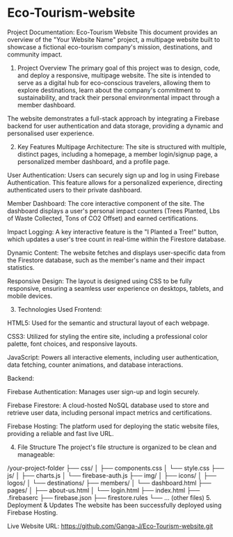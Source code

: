# Eco-Tourism-website
Project Documentation: Eco-Tourism Website
This document provides an overview of the "Your Website Name" project, a multipage website built to showcase a fictional eco-tourism company's mission, destinations, and community impact.

1. Project Overview
The primary goal of this project was to design, code, and deploy a responsive, multipage website. The site is intended to serve as a digital hub for eco-conscious travelers, allowing them to explore destinations, learn about the company's commitment to sustainability, and track their personal environmental impact through a member dashboard.

The website demonstrates a full-stack approach by integrating a Firebase backend for user authentication and data storage, providing a dynamic and personalised user experience.

2. Key Features
Multipage Architecture: The site is structured with multiple, distinct pages, including a homepage, a member login/signup page, a personalized member dashboard, and a profile page.

User Authentication: Users can securely sign up and log in using Firebase Authentication. This feature allows for a personalized experience, directing authenticated users to their private dashboard.

Member Dashboard: The core interactive component of the site. The dashboard displays a user's personal impact counters (Trees Planted, Lbs of Waste Collected, Tons of CO2 Offset) and earned certifications.

Impact Logging: A key interactive feature is the "I Planted a Tree!" button, which updates a user's tree count in real-time within the Firestore database.

Dynamic Content: The website fetches and displays user-specific data from the Firestore database, such as the member's name and their impact statistics.

Responsive Design: The layout is designed using CSS to be fully responsive, ensuring a seamless user experience on desktops, tablets, and mobile devices.

3. Technologies Used
Frontend:

HTML5: Used for the semantic and structural layout of each webpage.

CSS3: Utilized for styling the entire site, including a professional color palette, font choices, and responsive layouts.

JavaScript: Powers all interactive elements, including user authentication, data fetching, counter animations, and database interactions.

Backend:

Firebase Authentication: Manages user sign-up and login securely.

Firebase Firestore: A cloud-hosted NoSQL database used to store and retrieve user data, including personal impact metrics and certifications.

Firebase Hosting: The platform used for deploying the static website files, providing a reliable and fast live URL.

4. File Structure
The project's file structure is organized to be clean and manageable:

/your-project-folder
├── css/
│   ├── components.css
│   └── style.css
├── js/
│   ├── charts.js
│   └── firebase-auth.js
├── img/
│   ├── icons/
│   ├── logos/
│   └── destinations/
├── members/
│   └── dashboard.html
├── pages/
│   ├── about-us.html
│   └── login.html
├── index.html
├── .firebaserc
├── firebase.json
├── firestore.rules
└── ... (other files)
5. Deployment & Updates
The website has been successfully deployed using Firebase Hosting.

Live Website URL: [https://github.com/Ganga-J/Eco-Tourism-website.git
](https://eco-tourism-adcc8.web.app/)
